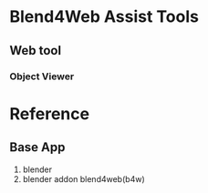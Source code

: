# Blend4Web Assist Tools
## Web tool
### Object Viewer

# Reference
## Base App
1. blender
1. blender addon blend4web(b4w)